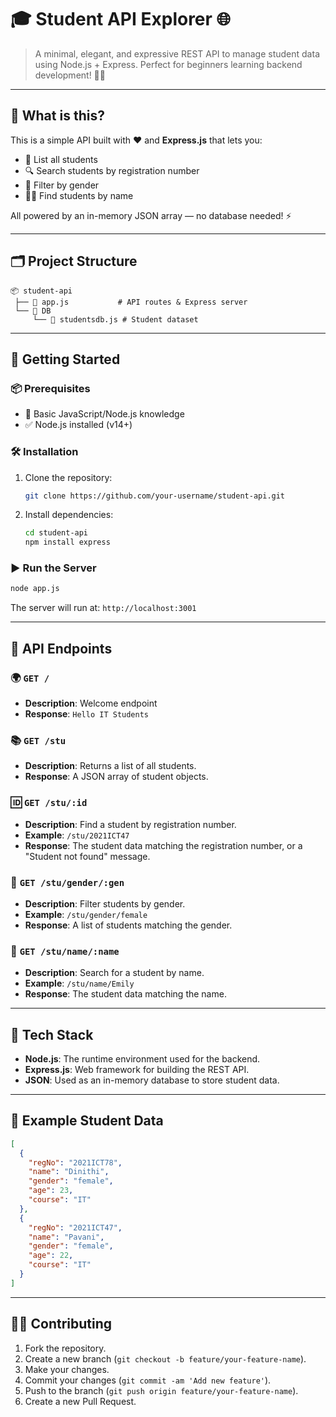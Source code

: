 # 🎓 Student API Explorer 🌐

> A minimal, elegant, and expressive REST API to manage student data using Node.js + Express. Perfect for beginners learning backend development! 🧑‍💻

---

## 📌 What is this?

This is a simple API built with ❤️ and **Express.js** that lets you:

- 🧾 List all students  
- 🔍 Search students by registration number  
- 🧠 Filter by gender  
- 🧑‍🎓 Find students by name  

All powered by an in-memory JSON array — no database needed! ⚡

---

## 🗂️ Project Structure

```
📦 student-api
 ├── 📄 app.js           # API routes & Express server
 └── 📁 DB
     └── 📄 studentsdb.js # Student dataset
```

---

## 🚀 Getting Started

### 📦 Prerequisites

- 🧠 Basic JavaScript/Node.js knowledge
- ✅ Node.js installed (v14+)

### 🛠️ Installation

1. Clone the repository:

   ```bash
   git clone https://github.com/your-username/student-api.git
   ```

2. Install dependencies:

   ```bash
   cd student-api
   npm install express
   ```

### ▶️ Run the Server

```bash
node app.js
```

The server will run at: `http://localhost:3001`

---

## 🔌 API Endpoints

### 🌍 `GET /`
- **Description**: Welcome endpoint
- **Response**: `Hello IT Students`

### 📚 `GET /stu`
- **Description**: Returns a list of all students.
- **Response**: A JSON array of student objects.

### 🆔 `GET /stu/:id`
- **Description**: Find a student by registration number.
- **Example**: `/stu/2021ICT47`
- **Response**: The student data matching the registration number, or a "Student not found" message.

### 🚻 `GET /stu/gender/:gen`
- **Description**: Filter students by gender.
- **Example**: `/stu/gender/female`
- **Response**: A list of students matching the gender.

### 👤 `GET /stu/name/:name`
- **Description**: Search for a student by name.
- **Example**: `/stu/name/Emily`
- **Response**: The student data matching the name.

---

## 🧠 Tech Stack

- **Node.js**: The runtime environment used for the backend.
- **Express.js**: Web framework for building the REST API.
- **JSON**: Used as an in-memory database to store student data.

---

## 📝 Example Student Data

```json
[
  {
    "regNo": "2021ICT78",
    "name": "Dinithi",
    "gender": "female",
    "age": 23,
    "course": "IT"
  },
  {
    "regNo": "2021ICT47",
    "name": "Pavani",
    "gender": "female",
    "age": 22,
    "course": "IT"
  }
]
```

---

## 👨‍💻 Contributing

1. Fork the repository.
2. Create a new branch (`git checkout -b feature/your-feature-name`).
3. Make your changes.
4. Commit your changes (`git commit -am 'Add new feature'`).
5. Push to the branch (`git push origin feature/your-feature-name`).
6. Create a new Pull Request.
